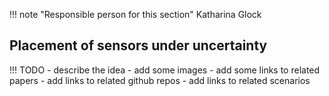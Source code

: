 !!! note "Responsible person for this section"
    Katharina Glock

## Placement of sensors under uncertainty

!!! TODO
    - describe the idea
    - add some images
    - add some links to related papers
    - add links to related github repos
    - add links to related scenarios
